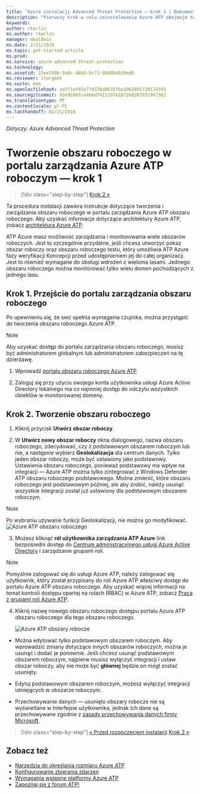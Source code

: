 ```yaml
---
title: "Azure instalacji Advanced Threat Protection — krok 1 | Dokumentacja firmy Microsoft"
description: "Pierwszy krok w celu zainstalowania Azure ATP obejmuje tworzenie obszaru roboczego dla danego wdrożenia Azure ATP."
keywords: 
author: rkarlin
ms.author: rkarlin
manager: mbaldwin
ms.date: 2/21/2018
ms.topic: get-started-article
ms.prod: 
ms.service: azure-advanced-threat-protection
ms.technology: 
ms.assetid: 15ee7d0b-9a0c-46b9-bc71-98d0b4619ed0
ms.reviewer: itargoet
ms.suite: ems
ms.openlocfilehash: aa5f1af43a77d37ba8635fba10628d1720174393
ms.sourcegitcommit: 03e959b7ce4b6df421297e1872e028793c967302
ms.translationtype: MT
ms.contentlocale: pl-PL
ms.lasthandoff: 02/21/2018
---
```

*Dotyczy: Azure Advanced Threat Protection*


# <a name="creating-a-workspace-in-the-azure-atp-workspace-management-portal---step-1"></a>Tworzenie obszaru roboczego w portalu zarządzania Azure ATP roboczym — krok 1

>[!div class="step-by-step"]
[Krok 2 »](install-atp-step2.md)

Ta procedura instalacji zawiera instrukcje dotyczące tworzenia i zarządzania obszaru roboczego w portalu zarządzania Azure ATP obszaru roboczego. Aby uzyskać informacje dotyczące architektury Azure ATP, zobacz [architektura Azure ATP](atp-architecture.md).

ATP Azure masz możliwość zarządzania i monitorowania wiele obszarów roboczych. Jest to szczególnie przydatne, jeśli chcesz utworzyć pokaz obszar roboczy oraz obszaru roboczego testu, który umożliwia ATP Azure fazy weryfikacji Koncepcji przed udostępnieniem jej do całej organizacji. Jest to również wymagane do obsługi wdrożeń z wieloma lasami. Jednego obszaru roboczego można monitorować tylko wielu domen pochodzących z jednego lasu.

## <a name="step-1-enter-the-workspace-management-portal"></a>Krok 1. Przejście do portalu zarządzania obszaru roboczego

Po upewnieniu się, że sieć spełnia wymagania czujnika, można przystąpić do tworzenia obszaru roboczego Azure ATP.

> [!NOTE]
>Aby uzyskać dostęp do portalu zarządzania obszaru roboczego, musisz być administratorem globalnym lub administratorem zabezpieczeń na tę dzierżawę.


1.  Wprowadź [portalu obszaru roboczego Azure ATP](https://portal.atp.azure.com).

2.  Zaloguj się przy użyciu swojego konta użytkownika usługi Azure Active Directory lokalnego ma co najmniej dostęp do odczytu wszystkich obiektów w monitorowanej domeny.

## <a name="step-2-create-a-workspace"></a>Krok 2. Tworzenie obszaru roboczego

1. Kliknij przycisk **Utwórz obszar roboczy**.

2. W **Utwórz nowy obszar roboczy** okna dialogowego, nazwa obszaru roboczego, zdecydować, czy z podstawowym obszarem roboczym lub nie, a następnie wybierz **Geolokalizacja** dla centrum danych. Tylko jeden obszar roboczy, może być ustawiony jako podstawowy. Ustawienia obszaru roboczego, ponieważ podstawowy ma wpływ na integracji — Azure ATP można tylko zintegrować z Windows Defender ATP obszaru roboczego podstawowego. Można zmienić, które obszaru roboczego jest podstawowym później, ale aby zrobić, należy usunąć wszystkie integracji został już ustawiony dla podstawowym obszarem roboczym.
 > [!NOTE]
 > Po wybraniu używanie funkcji Geolokalizacji, nie można go modyfikować.
    ![Azure ATP obszaru roboczego](media/create-workspace.png)

3. Możesz kliknąć **ról użytkownika zarządzania ATP Azure** link bezpośredni dostęp do [Centrum administracyjnego usługi Azure Active Directory](https://docs.microsoft.com/azure/active-directory/active-directory-assign-admin-roles-azure-portal) i zarządzanie grupami roli.

 > [!NOTE]
 > Pomyślnie zalogować się do usługi Azure ATP, należy zalogować się użytkownik, który został przypisany do roli Azure ATP właściwy dostęp do portalu Azure ATP obszaru roboczego. Aby uzyskać więcej informacji na temat kontroli dostępu opartej na rolach (RBAC) w Azure ATP, zobacz [Praca z grupami roli Azure ATP](atp-role-groups.md).

4. Kliknij nazwę nowego obszaru roboczego dostępu portalu Azure ATP obszaru roboczego dla tego obszaru roboczego.

    ![Azure ATP obszary robocze](media/atp-workspaces.png)

- Można edytować tylko podstawowym obszarem roboczym. Aby wprowadzić zmiany dotyczące innych obszarów roboczych, można je usunąć i dodać je ponownie. Jeśli chcesz usunąć podstawowym obszarem roboczym, najpierw musisz wyłączyć integracji i ustaw obszar roboczy, aby nie może być **głównej** będzie on mógł zostać usunięty.
- Edytuj podstawowym obszarem roboczym, możesz wyłączyć integracji istniejących w obszarze roboczym.

- Przechowywanie danych — usunięto obszary robocze nie są wyświetlane w Interfejsie użytkownika, jednak ich dane są przechowywane zgodnie z [zasady przechowywania danych firmy Microsoft](https://www.microsoft.com/trustcenter/privacy/you-own-your-data).


>[!div class="step-by-step"]
[« Przed rozpoczęciem instalacji](configure-port-mirroring.md)
[Krok 2 »](install-atp-step2.md)


## <a name="see-also"></a>Zobacz też
- [Narzędzia do określania rozmiaru Azure ATP](http://aka.ms/aatpsizingtool)
- [Konfigurowanie zbierania zdarzeń](configure-event-collection.md)
- [Wymagania wstępne platformy Azure ATP](atp-prerequisites.md)
- [Zapoznaj się z forum ATP!](https://aka.ms/azureatpcommunity)
